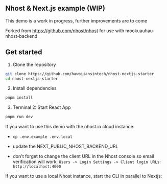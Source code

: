 ## Nhost & Next.js example (WIP)

This demo is a work in progress, further improvements are to come

Forked from https://github.com/nhost/nhost for use with mookuauhau-nhost-backend

## Get started

1. Clone the repository

```sh
git clone https://github.com/hawaiiansintech/nhost-nextjs-starter
cd nhost-nextjs-starter
```

2. Install dependencies

```sh
pnpm install
```

3. Terminal 2: Start React App

```sh
pnpm run dev
```

If you want to use this demo with the nhost.io cloud instance:

- `cp .env.example .env.local`
- update the NEXT_PUBLIC_NHOST_BACKEND_URL

- don't forget to change the client URL in the Nhost console so email verification will work: `Users -> Login Settings -> Client login URLs`: `http://localhost:4000`

If you want to use a local Nhost instance, start the CLI in parallel to Nextjs:

